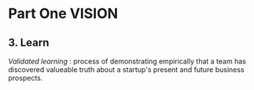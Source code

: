 # Part One VISION
## 3. Learn
*Validated learning* : process of demonstrating empirically that a team has discovered valueable truth about a startup's present and future business prospects.
